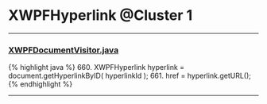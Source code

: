 # XWPFHyperlink @Cluster 1

***

### [XWPFDocumentVisitor.java](https://searchcode.com/codesearch/view/96672565/)
{% highlight java %}
660. XWPFHyperlink hyperlink = document.getHyperlinkByID( hyperlinkId );
661. href = hyperlink.getURL();
{% endhighlight %}

***

